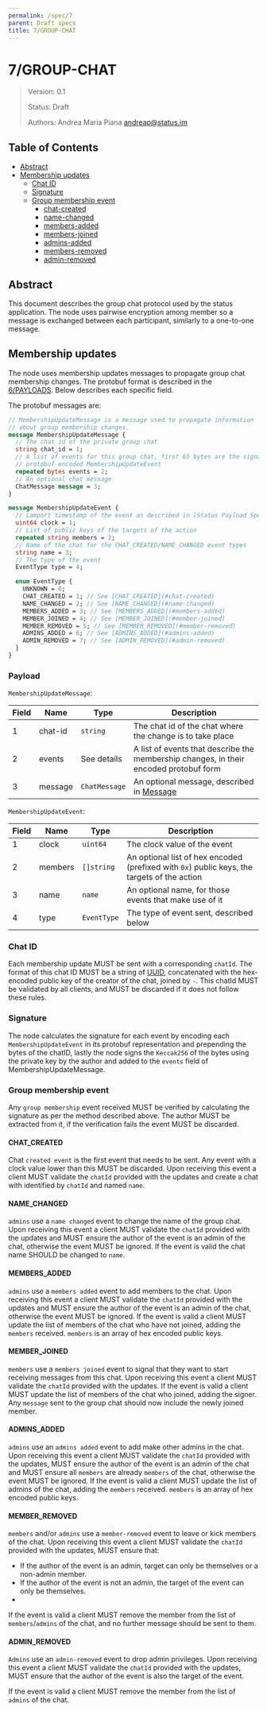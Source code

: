 ```yaml
---
permalink: /spec/7
parent: Draft specs
title: 7/GROUP-CHAT
---
```


# 7/GROUP-CHAT

> Version: 0.1
>
> Status: Draft
>
> Authors: Andrea Maria Piana <andreap@status.im>
>

## Table of Contents

- [Abstract](#abstract)
- [Membership updates](#membership-updates)
  - [Chat ID](#chat-id)
  - [Signature](#signature)
  - [Group membership event](#group-membership-event)
    - [chat-created](#chat_created)
    - [name-changed](#name_changed)
    - [members-added](#members_added)
    - [members-joined](#member_joined)
    - [admins-added](#admins_added)
    - [members-removed](#member_removed)
    - [admin-removed](#admin_removed)


## Abstract

This document describes the group chat protocol used by the status application. The node uses pairwise encryption among member so a message is exchanged between each participant, similarly to a one-to-one message.

## Membership updates

The node uses membership updates messages to propagate group chat membership changes. The protobuf format is described in the [6/PAYLOADS](https://specs.status.im/spec/6). Below describes each specific field.

The protobuf messages are:

```protobuf
// MembershipUpdateMessage is a message used to propagate information
// about group membership changes.
message MembershipUpdateMessage {
  // The chat id of the private group chat
  string chat_id = 1;
  // A list of events for this group chat, first 65 bytes are the signature, then is a 
  // protobuf encoded MembershipUpdateEvent
  repeated bytes events = 2;
  // An optional chat message
  ChatMessage message = 3;
}

message MembershipUpdateEvent {
  // Lamport timestamp of the event as described in [Status Payload Specs](status-payload-specs.md#clock-vs-timestamp-and-message-ordering)
  uint64 clock = 1;
  // List of public keys of the targets of the action
  repeated string members = 2;
  // Name of the chat for the CHAT_CREATED/NAME_CHANGED event types
  string name = 3;
  // The type of the event
  EventType type = 4;

  enum EventType {
    UNKNOWN = 0;
    CHAT_CREATED = 1; // See [CHAT_CREATED](#chat-created)
    NAME_CHANGED = 2; // See [NAME_CHANGED](#name-changed)
    MEMBERS_ADDED = 3; // See [MEMBERS_ADDED](#members-added)
    MEMBER_JOINED = 4; // See [MEMBER_JOINED](#member-joined)
    MEMBER_REMOVED = 5; // See [MEMBER_REMOVED](#member-removed)
    ADMINS_ADDED = 6; // See [ADMINS_ADDED](#admins-added)
    ADMIN_REMOVED = 7; // See [ADMIN_REMOVED](#admin-removed)
  }
}
```

### Payload

`MembershipUpdateMessage`:

| Field | Name | Type | Description |
| ----- | ---- | ---- | ---- |
| 1 | chat-id | `string` | The chat id of the chat where the change is to take place |
| 2 | events | See details | A list of events that describe the membership changes, in their encoded protobuf form |
| 3 | message | `ChatMessage` | An optional message, described in [Message](./6-payloads.md#message) |

`MembershipUpdateEvent`:

| Field | Name | Type | Description |
| ----- | ---- | ---- | ---- |
| 1 | clock | `uint64` | The clock value of the event |
| 2 | members | `[]string` | An optional list of hex encoded (prefixed with `0x`) public keys, the targets of the action |
| 3 | name | `name` | An optional name, for those events that make use of it |
| 4 | type | `EventType` | The type of event sent, described below |


### Chat ID

Each membership update MUST be sent with a corresponding `chatId`. 
The format of this chat ID MUST be a string of [UUID](https://tools.ietf.org/html/rfc4122 ), concatenated with the hex-encoded public key of the creator of the chat, joined by `-`. This chatId MUST be validated by all clients, and MUST be discarded if it does not follow these rules.

### Signature

The node calculates the signature for each event by encoding each `MembershipUpdateEvent` in its protobuf representation and prepending the bytes of the chatID, lastly the node signs the `Keccak256` of the bytes using the private key by the author and added to the `events` field of MembershipUpdateMessage.
      
### Group membership event

Any `group membership` event received MUST be verified by calculating the signature as per the method described above. 
The author MUST be extracted from it, if the verification fails the event MUST be discarded.

#### CHAT_CREATED

Chat `created event` is the first event that needs to be sent. Any event with a clock value lower than this MUST be discarded.
Upon receiving this event a client MUST validate the `chatId` provided with the updates and create a chat with identified by `chatId` and named `name`.

#### NAME_CHANGED

`admins` use a `name changed` event to change the name of the group chat.
Upon receiving this event a client MUST validate the `chatId` provided with the updates and MUST ensure the author of the event is an admin of the chat, otherwise the event MUST be ignored.
If the event is valid the chat name SHOULD be changed to `name`.

#### MEMBERS_ADDED

`admins` use a `members added` event to add members to the chat.
Upon receiving this event a client MUST validate the `chatId` provided with the updates and MUST ensure the author of the event is an admin of the chat, otherwise the event MUST be ignored.
If the event is valid a client MUST update the list of members of the chat who have not joined, adding the `members` received.
`members` is an array of hex encoded public keys.

#### MEMBER_JOINED

`members` use a `members joined` event to signal that they want to start receiving messages from this chat.
Upon receiving this event a client MUST validate the `chatId` provided with the updates.
If the event is valid a client MUST update the list of members of the chat who joined, adding the signer. Any `message` sent to the group chat should now include the newly joined member.

#### ADMINS_ADDED

`admins` use an `admins added` event to add make other admins in the chat.
Upon receiving this event a client MUST validate the `chatId` provided with the updates, MUST ensure the author of the event is an admin of the chat and MUST ensure all `members` are already `members` of the chat, otherwise the event MUST be ignored.
If the event is valid a client MUST update the list of admins of the chat, adding the `members` received.
`members` is an array of hex encoded public keys.

#### MEMBER_REMOVED

`members` and/or `admins` use a `member-removed` event to leave or kick members of the chat.
Upon receiving this event a client MUST validate the `chatId` provided with the updates, MUST ensure that:
- If the author of the event is an admin, target can only be themselves or a non-admin member.
- If the author of the event is not an admin, the target of the event can only be themselves.
-
If the event is valid a client MUST remove the member from the list of `members`/`admins` of the chat, and no further message should be sent to them.

#### ADMIN_REMOVED

`Admins` use an `admin-removed` event to drop admin privileges.
Upon receiving this event a client MUST validate the `chatId` provided with the updates, MUST ensure that the author of the event is also the target of the event.

If the event is valid a client MUST remove the member from the list of `admins` of the chat.
